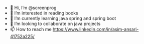 - 👋 Hi, I’m @screenprog
- 👀 I’m interested in reading books
- 🌱 I’m currently learning java spring and spring boot
- 💞️ I’m looking to collaborate on java projects
- 📫 How to reach me https://www.linkedin.com/in/asim-ansari-41752a225/


<!---
screenprog/screenprog is a ✨ special ✨ repository because its `README.md` (this file) appears on your GitHub profile.
You can click the Preview link to take a look at your changes.
--->
